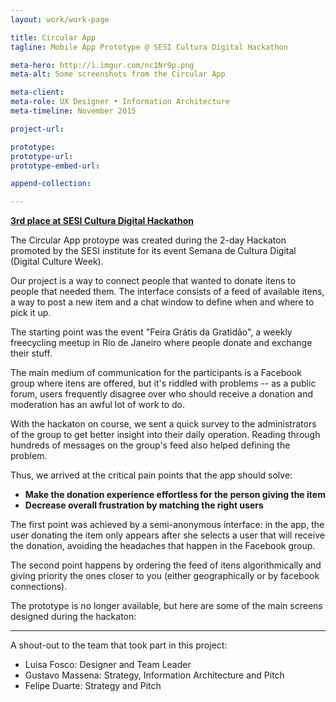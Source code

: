 ```yaml
---
layout: work/work-page

title: Circular App
tagline: Mobile App Prototype @ SESI Cultura Digital Hackathon

meta-hero: http://i.imgur.com/nc1Nr9p.png
meta-alt: Some screenshots from the Circular App

meta-client:
meta-role: UX Designer • Information Architecture
meta-timeline: November 2015

project-url: 

prototype: 
prototype-url: 
prototype-embed-url: 

append-collection:

---
```


<strong><a href="http://www.firjan.org.br/main.jsp?lumPageId=40288081201F4C3E012068444B1B7304&lumItemId=2C908CEC47A29CFC0148A8FBBBF509B0">3rd place at SESI Cultura Digital Hackathon</a></strong>

The Circular App protoype was created during the 2-day Hackaton promoted by the SESI institute for its event Semana de Cultura Digital (Digital Culture Week). 

Our project is a way to connect people that wanted to donate itens to people that needed them. The interface consists of a feed of available itens, a way to post a new item and a chat window to define when and where to pick it up. 

The starting point was the event "Feira Grátis da Gratidão", a weekly freecycling meetup in Rio de Janeiro where people donate and exchange their stuff.

The main medium of communication for the participants is a Facebook group where itens are offered, but it's riddled with problems -- as a public forum, users frequently disagree over who should receive a donation and moderation has an awful lot of work to do.

With the hackaton on course, we sent a quick survey to the administrators of the group to get better insight into their daily operation. Reading through hundreds of messages on the group's feed also helped defining the problem.

Thus, we arrived at the critical pain points that the app should solve:

 - **Make the donation experience effortless for the person giving the item**
 - **Decrease overall frustration by matching the right users**

The first point was achieved by a semi-anonymous interface: in the app, the user donating the item only appears after she selects a user that will receive the donation, avoiding the headaches that happen in the Facebook group.

The second point happens by ordering the feed of itens algorithmically and giving priority the ones closer to you (either geographically or by facebook connections).

The prototype is no longer available, but here are some of the main screens designed during the hackaton:

---

A shout-out to the team that took part in this project:

 - Luisa Fosco: Designer and Team Leader
 - Gustavo Massena: Strategy, Information Architecture and Pitch
 - Felipe Duarte: Strategy and Pitch